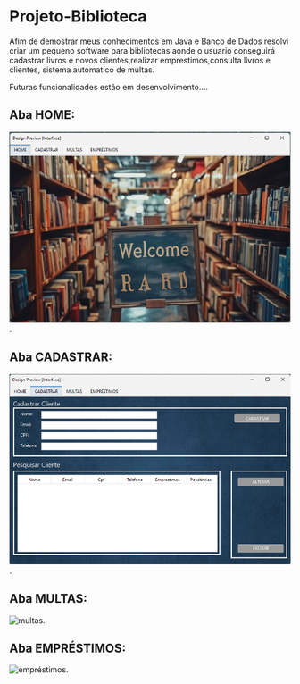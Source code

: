 # Projeto-Biblioteca
Afim de demostrar meus conhecimentos em Java e Banco de Dados resolvi criar um pequeno software para bibliotecas aonde o usuario conseguirá cadastrar livros e novos clientes,realizar emprestimos,consulta livros e clientes, sistema automatico de multas.

Futuras funcionalidades estão em desenvolvimento....

## Aba HOME:
![home](https://github.com/Ig0rFA/Projeto-Biblioteca/blob/main/readme.img/printHome.png).

## Aba CADASTRAR:
![cadastrar](https://github.com/Ig0rFA/Projeto-Biblioteca/blob/main/readme.img/printCadastrar.png).

## Aba MULTAS:
![multas]().

## Aba EMPRÉSTIMOS:
![empréstimos]().

